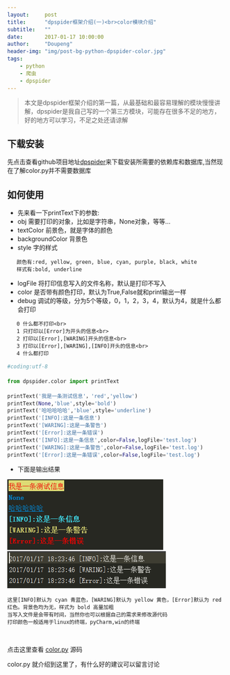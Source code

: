 ```yaml
---
layout:     post
title:      "dpspider框架介绍(一)<br>color模块介绍"
subtitle:   ""
date:       2017-01-17 10:00:00
author:     "Doupeng"
header-img: "img/post-bg-python-dpspider-color.jpg"
tags:
    - python
    - 爬虫
    - dpspider
---
```


> 本文是dpspider框架介绍的第一篇，从最基础和最容易理解的模块慢慢讲解，dpspider是我自己写的一个第三方模块，可能存在很多不足的地方，好的地方可以学习，不足之处还请谅解

## 下载安装

先点击查看github项目地址[dpspider](https://github.com/doupengs/dpspider/blob/master/README.md)来下载安装所需要的依赖库和数据库,当然现在了解color.py并不需要数据库


## 如何使用

* 先来看一下printText下的参数:
 * obj 需要打印的对象，比如是字符串，None对象，等等...
 * textColor 前景色，就是字体的颜色
 * backgroundColor 背景色
 * style 字的样式
 ```
    颜色有:red, yellow, green, blue, cyan, purple, black, white
    样式有:bold, underline
 ```
 * logFile 将打印信息写入的文件名称，默认是打印不写入
 * color 是否带有颜色打印，默认为True,False就和print输出一样
 * debug 调试的等级，分为5个等级，0，1，2，3，4，默认为4，就是什么都会打印
 ```
    0 什么都不打印<br>
    1 只打印以[Error]为开头的信息<br>
    2 打印以[Error],[WARING]开头的信息<br>
    3 打印以[Error],[WARING],[INFO]开头的信息<br>
    4 什么都打印
 ```
 
 ```python
#coding:utf-8

from dpspider.color import printText

printText('我是一条测试信息'，'red','yellow')
printText(None,'blue',style='bold')
printText('哈哈哈哈哈','blue',style='underline')
printText('[INFO]:这是一条信息')
printText('[WARING]:这是一条警告')
printText('[Error]:这是一条错误')
printText('[INFO]:这是一条信息',color=False,logFile='test.log')
printText('[WARING]:这是一条警告',color=False,logFile='test.log')
printText('[Error]:这是一条错误',color=False,logFile='test.log')
```

* 下面是输出结果

<img src="https://raw.githubusercontent.com/doupengs/doupengs.github.io/master/img/python-dpspider-color.PNG"/><br>
<img src="https://raw.githubusercontent.com/doupengs/doupengs.github.io/master/img/python-dpspider-color1.PNG"/>

 ```
 这里[INFO]默认为 cyan 青蓝色，[WARING]默认为 yellow 黄色，[Error]默认为 red 红色。背景色均为无，样式为 bold 高量加粗
 当写入文件是会带有时间，当然你也可以根据自己的需求来修改源代码
 打印颜色一般适用于linux的终端，pyCharm,win的终端
 ```
 <br>
 
 点击这里查看 [color.py](https://github.com/doupengs/dpspider/blob/master/dpspider/color.py) 源码
 
 color.py 就介绍到这里了，有什么好的建议可以留言讨论
